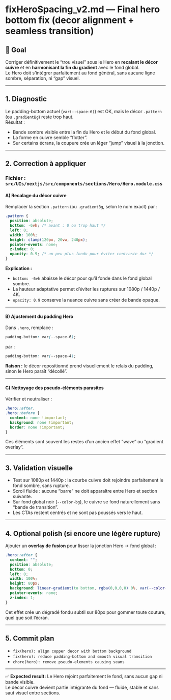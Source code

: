 ﻿# fixHeroSpacing_v2.md — Final hero bottom fix (decor alignment + seamless transition)

## 🎯 Goal
Corriger définitivement le “trou visuel” sous le Hero en **recalant le décor cuivre** et en **harmonisant la fin du gradient** avec le fond global.  
Le Hero doit s’intégrer parfaitement au fond général, sans aucune ligne sombre, séparation, ni “gap” visuel.

---

## 1. Diagnostic
Le padding-bottom actuel (`var(--space-6)`) est OK, mais le décor `.pattern` (ou `.gradientBg`) reste trop haut.  
Résultat :
- Bande sombre visible entre la fin du Hero et le début du fond global.
- La forme en cuivre semble “flotter”.
- Sur certains écrans, la coupure crée un léger “jump” visuel à la jonction.

---

## 2. Correction à appliquer

### Fichier : `src/UIs/nextjs/src/components/sections/Hero/Hero.module.css`

#### A) Recalage du décor cuivre

Remplacer la section `.pattern` (ou `.gradientBg`, selon le nom exact) par :

```css
.pattern {
  position: absolute;
  bottom: -6vh; /* avant : 0 ou trop haut */
  left: 0;
  width: 100%;
  height: clamp(120px, 20vw, 240px);
  pointer-events: none;
  z-index: 0;
  opacity: 0.9; /* un peu plus fondu pour éviter contraste dur */
}
```

**Explication :**
- `bottom: -6vh` abaisse le décor pour qu’il fonde dans le fond global sombre.
- La hauteur adaptative permet d’éviter les ruptures sur 1080p / 1440p / 4K.
- `opacity: 0.9` conserve la nuance cuivre sans créer de bande opaque.

---

#### B) Ajustement du padding Hero
Dans `.hero`, remplace :
```css
padding-bottom: var(--space-6);
```
par :
```css
padding-bottom: var(--space-4);
```
**Raison :** le décor repositionné prend visuellement le relais du padding, sinon le Hero paraît “décollé”.

---

#### C) Nettoyage des pseudo-éléments parasites
Vérifier et neutraliser :
```css
.hero::after,
.hero::before {
  content: none !important;
  background: none !important;
  border: none !important;
}
```
Ces éléments sont souvent les restes d’un ancien effet “wave” ou “gradient overlay”.

---

## 3. Validation visuelle

- Test sur 1080p et 1440p : la courbe cuivre doit rejoindre parfaitement le fond sombre, sans rupture.
- Scroll fluide : aucune “barre” ne doit apparaître entre Hero et section suivante.
- Sur fond global noir (`--color-bg`), le cuivre se fond naturellement sans “bande de transition”.
- Les CTAs restent centrés et ne sont pas poussés vers le haut.

---

## 4. Optional polish (si encore une légère rupture)
Ajouter un **overlay de fusion** pour lisser la jonction Hero → fond global :
```css
.hero::after {
  content: "";
  position: absolute;
  bottom: 0;
  left: 0;
  width: 100%;
  height: 80px;
  background: linear-gradient(to bottom, rgba(0,0,0,0) 0%, var(--color-bg) 100%);
  pointer-events: none;
  z-index: 1;
}
```
Cet effet crée un dégradé fondu subtil sur 80px pour gommer toute couture, quel que soit l’écran.

---

## 5. Commit plan

- `fix(hero): align copper decor with bottom background`
- `fix(hero): reduce padding-bottom and smooth visual transition`
- `chore(hero): remove pseudo-elements causing seams`

---

✅ **Expected result:**
Le Hero rejoint parfaitement le fond, sans aucun gap ni bande visible.  
Le décor cuivre devient partie intégrante du fond — fluide, stable et sans saut visuel entre sections.
